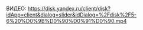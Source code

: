 ВИДЕО: https://disk.yandex.ru/client/disk?idApp=client&dialog=slider&idDialog=%2Fdisk%2F5-6%20%D0%9B%D0%90%D0%91%D0%90.mp4
